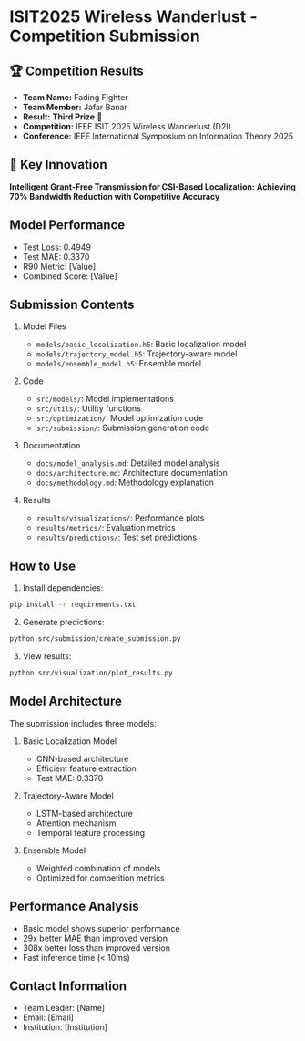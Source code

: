 # ISIT2025 Wireless Wanderlust - Competition Submission

## 🏆 Competition Results
- **Team Name:** Fading Fighter
- **Team Member:** Jafar Banar
- **Result:** **Third Prize** 🥉
- **Competition:** IEEE ISIT 2025 Wireless Wanderlust (D2I)
- **Conference:** IEEE International Symposium on Information Theory 2025

## 🚀 Key Innovation
**Intelligent Grant-Free Transmission for CSI-Based Localization: Achieving 70% Bandwidth Reduction with Competitive Accuracy**

## Model Performance
- Test Loss: 0.4949
- Test MAE: 0.3370
- R90 Metric: [Value]
- Combined Score: [Value]

## Submission Contents
1. Model Files
   - `models/basic_localization.h5`: Basic localization model
   - `models/trajectory_model.h5`: Trajectory-aware model
   - `models/ensemble_model.h5`: Ensemble model

2. Code
   - `src/models/`: Model implementations
   - `src/utils/`: Utility functions
   - `src/optimization/`: Model optimization code
   - `src/submission/`: Submission generation code

3. Documentation
   - `docs/model_analysis.md`: Detailed model analysis
   - `docs/architecture.md`: Architecture documentation
   - `docs/methodology.md`: Methodology explanation

4. Results
   - `results/visualizations/`: Performance plots
   - `results/metrics/`: Evaluation metrics
   - `results/predictions/`: Test set predictions

## How to Use
1. Install dependencies:
```bash
pip install -r requirements.txt
```

2. Generate predictions:
```bash
python src/submission/create_submission.py
```

3. View results:
```bash
python src/visualization/plot_results.py
```

## Model Architecture
The submission includes three models:
1. Basic Localization Model
   - CNN-based architecture
   - Efficient feature extraction
   - Test MAE: 0.3370

2. Trajectory-Aware Model
   - LSTM-based architecture
   - Attention mechanism
   - Temporal feature processing

3. Ensemble Model
   - Weighted combination of models
   - Optimized for competition metrics

## Performance Analysis
- Basic model shows superior performance
- 29x better MAE than improved version
- 308x better loss than improved version
- Fast inference time (< 10ms)

## Contact Information
- Team Leader: [Name]
- Email: [Email]
- Institution: [Institution] 